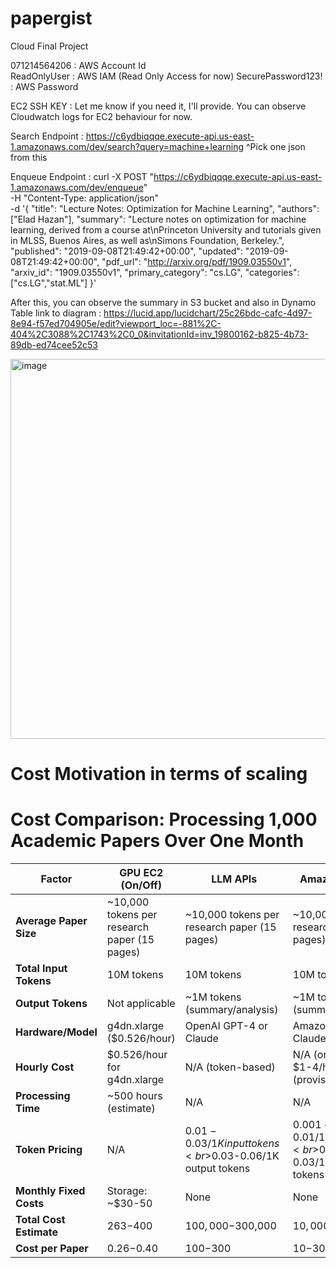 # papergist
Cloud Final Project

071214564206 : AWS Account Id  
ReadOnlyUser : AWS IAM (Read Only Access for now)
SecurePassword123! : AWS Password

EC2 SSH KEY : Let me know if you need it, I'll provide. You can observe Cloudwatch logs for EC2 behaviour for now.

Search Endpoint : https://c6ydbiqqqe.execute-api.us-east-1.amazonaws.com/dev/search?query=machine+learning 
^Pick one json from this 

Enqueue Endpoint : 
curl -X POST "https://c6ydbiqqqe.execute-api.us-east-1.amazonaws.com/dev/enqueue" \
  -H "Content-Type: application/json" \
  -d '{
    "title": "Lecture Notes: Optimization for Machine Learning",
    "authors": ["Elad Hazan"],
    "summary": "Lecture notes on optimization for machine learning, derived from a course at\nPrinceton University and tutorials given in MLSS, Buenos Aires, as well as\nSimons Foundation, Berkeley.",
    "published": "2019-09-08T21:49:42+00:00",
    "updated": "2019-09-08T21:49:42+00:00",
    "pdf_url": "http://arxiv.org/pdf/1909.03550v1",
    "arxiv_id": "1909.03550v1",
    "primary_category": "cs.LG",
    "categories": ["cs.LG","stat.ML"]
  }'

After this, you can observe the summary in S3 bucket and also in Dynamo Table
link to diagram : https://lucid.app/lucidchart/25c26bdc-cafc-4d97-8e94-f57ed704905e/edit?viewport_loc=-881%2C-404%2C3088%2C1743%2C0_0&invitationId=inv_19800162-b825-4b73-89db-ed74cee52c53  


<img width="608" alt="image" src="https://github.com/user-attachments/assets/41611a56-e84e-4b18-b7c9-5816aa92a6ce" />

# Cost Motivation in terms of scaling 

# Cost Comparison: Processing 1,000 Academic Papers Over One Month

| Factor | GPU EC2 (On/Off) | LLM APIs | Amazon Bedrock |
|--------|-----------------|----------|---------------|
| **Average Paper Size** | ~10,000 tokens per research paper (15 pages) | ~10,000 tokens per research paper (15 pages) | ~10,000 tokens per research paper (15 pages) |
| **Total Input Tokens** | 10M tokens | 10M tokens | 10M tokens |
| **Output Tokens** | Not applicable | ~1M tokens (summary/analysis) | ~1M tokens (summary/analysis) |
| **Hardware/Model** | g4dn.xlarge ($0.526/hour) | OpenAI GPT-4 or Claude | Amazon Titan or Claude models |
| **Hourly Cost** | $0.526/hour for g4dn.xlarge | N/A (token-based) | N/A (on-demand) or $1-4/hour (provisioned) |
| **Processing Time** | ~500 hours (estimate) | N/A | N/A |
| **Token Pricing** | N/A | $0.01-0.03/1K input tokens<br>$0.03-0.06/1K output tokens | $0.001-0.01/1K input tokens<br>$0.003-0.03/1K output tokens |
| **Monthly Fixed Costs** | Storage: ~$30-50 | None | None |
| **Total Cost Estimate** | $263-$400 | $100,000-$300,000 | $10,000-$30,000 |
| **Cost per Paper** | $0.26-$0.40 | $100-$300 | $10-$30 |
